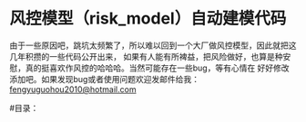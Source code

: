 # 风控模型（risk_model）自动建模代码

   由于一些原因吧，跳坑太频繁了，所以难以回到一个大厂做风控模型，因此就把这几年积攒的一些代码公开出来，
如果有人能有所裨益，把风险做好，也算是种安慰，真的挺喜欢作风控的哈哈哈。当然可能存在一些bug，等有心情在
好好修改添加吧。如果发现bug或者使用问题欢迎发邮件给我：fengyuguohou2010@hotmail.com

#目录：
